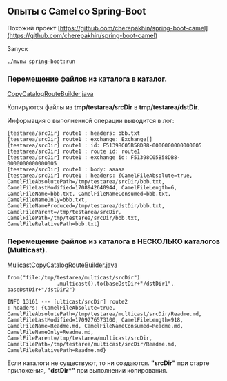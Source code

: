 ## Опыты с Camel со Spring-Boot

Похожий проект [https://github.com/cherepakhin/spring-boot-camel](https://github.com/cherepakhin/spring-boot-camel)

Запуск
````shell
./mvnw spring-boot:run
````

### Перемещение файлов из каталога в каталог.

[CopyCatalogRouteBuilder.java](https://github.com/cherepakhin/spring-boot-camel/blob/main/src/main/java/ru/perm/v/springbootcamel/route/CopyCatalogRouteBuilder.java)

Копируются файлы из __tmp/testarea/srcDir__ в __tmp/testarea/dstDir__.

Информация о выполненной операции выводится в лог:

````text
[testarea/srcDir] route1 : headers: bbb.txt
[testarea/srcDir] route1 : exchange: Exchange[]
[testarea/srcDir] route1 : id: F51398C05B58DB8-0000000000000005
[testarea/srcDir] route1 : route id: route1
[testarea/srcDir] route1 : exchange id: F51398C05B58DB8-0000000000000005
[testarea/srcDir] route1 : body: aaaaa
[testarea/srcDir] route1 : headers: {CamelFileAbsolute=true, CamelFileAbsolutePath=/tmp/testarea/srcDir/bbb.txt, 
CamelFileLastModified=1708942640944, CamelFileLength=6, CamelFileName=bbb.txt, CamelFileNameConsumed=bbb.txt,
CamelFileNameOnly=bbb.txt, CamelFileNameProduced=/tmp/testarea/dstDir/bbb.txt,
CamelFileParent=/tmp/testarea/srcDir, CamelFilePath=/tmp/testarea/srcDir/bbb.txt, CamelFileRelativePath=bbb.txt}

````

### Перемещение файлов из каталога в НЕСКОЛЬКО каталогов (Multicast).

[MulicastCopyCatalogRouteBuilder.java](https://github.com/cherepakhin/spring-boot-camel/blob/main/src/main/java/ru/perm/v/springbootcamel/route/MulicastCopyCatalogRouteBuilder.java)

````shell
from("file:/tmp/testarea/multicast/srcDir")
				.multicast().to(baseDstDir+"/dstDir1", baseDstDir+"/dstDir2")
````

````text
INFO 13161 --- [ulticast/srcDir] route2                                   : headers: {CamelFileAbsolute=true, CamelFileAbsolutePath=/tmp/testarea/multicast/srcDir/Readme.md, CamelFileLastModified=1709276573100, CamelFileLength=918, CamelFileName=Readme.md, CamelFileNameConsumed=Readme.md, CamelFileNameOnly=Readme.md, CamelFileParent=/tmp/testarea/multicast/srcDir, CamelFilePath=/tmp/testarea/multicast/srcDir/Readme.md, CamelFileRelativePath=Readme.md}

````

Если каталоги не существуют, то ни создаются. __"srcDir"__ при старте приложения, __"dstDir*"__ при выполнении копирования.